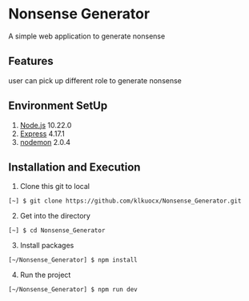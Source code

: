 # Nonsense Generator
A simple web application to generate nonsense

## Features
user can pick up different role to generate nonsense


## Environment SetUp
1. [Node.js](https://nodejs.org/en/) 10.22.0
2. [Express](https://expressjs.com/en/starter/installing.html) 4.17.1
3. [nodemon](https://nodemon.io/) 2.0.4

## Installation and Execution
1. Clone this git to local
```
[~] $ git clone https://github.com/klkuocx/Nonsense_Generator.git
```

2. Get into the directory
```
[~] $ cd Nonsense_Generator
```

3. Install packages
```
[~/Nonsense_Generator] $ npm install
```

4. Run the project
```
[~/Nonsense_Generator] $ npm run dev
```